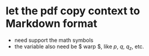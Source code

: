 # let the pdf copy context to Markdown format

- need support the math symbols
- the variable also need be $ warp $, like $p$, $q$, $q_z$, etc.
